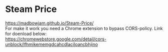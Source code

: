# Steam Price
https://madbowjam.github.io/Steam-Price/ <br>
For make it work you need a Chrome extension to bypass CORS-policy. Link for doenload below: <br>
https://chromewebstore.google.com/detail/cors-unblock/lfhmikememgdcahcdlaciloancbhjino